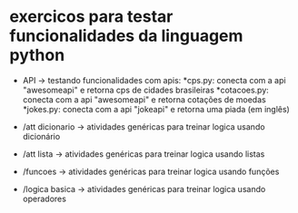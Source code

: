 # exercicos para testar funcionalidades da linguagem python


- API -> testando funcionalidades com apis:
*cps.py: conecta com a api "awesomeapi" e retorna cps de cidades brasileiras
*cotacoes.py: conecta com a api "awesomeapi" e retorna cotações de moedas
*jokes.py: conecta com a api "jokeapi" e retorna uma piada (em inglês)

- /att dicionario -> atividades genéricas para treinar logica usando dicionário 
- /att lista -> atividades genéricas para treinar logica usando listas 
- /funcoes -> atividades genéricas para treinar logica usando funções 
- /logica basica -> atividades genéricas para treinar logica usando operadores 
 

